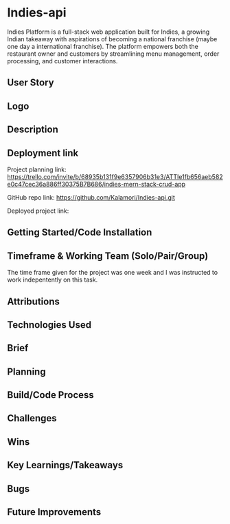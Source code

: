 # Indies-api
Indies Platform is a full-stack web application built for Indies, a growing Indian takeaway with aspirations of becoming a national franchise (maybe one day a international franchise). The platform empowers both the restaurant owner and customers by streamlining menu management, order processing, and customer interactions.

## User Story

## Logo

## Description

## Deployment link

Project planning link: https://trello.com/invite/b/68935b131f9e6357906b31e3/ATTIe1fb656aeb582e0c47cec36a886ff30375B7B686/indies-mern-stack-crud-app

GitHub repo link: https://github.com/Kalamori/Indies-api.git

Deployed project link: 


## Getting Started/Code Installation

## Timeframe & Working Team (Solo/Pair/Group)

The time frame given for the project was one week and I was instructed to work indepentently on this task.

## Attributions

## Technologies Used 

## Brief

## Planning

## Build/Code Process

## Challenges

## Wins

## Key Learnings/Takeaways

## Bugs

## Future Improvements

